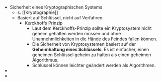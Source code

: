 - Sicherheit eines Kryptographischen Systems
	- s. [[Kryptographie]]
	- Basiert auf Schlüssel, nicht auf Verfahren
		- Kerckhoffs Prinzip
			- Laut dem Kerckhoffs-Prinzip sollte ein Kryptosystem nicht geheim gehalten werden müssen und ohne Unannehmlichkeiten in die Hände des Feindes fallen können.
			- Die Sicherheit von Kryptosystemen basiert auf der **Geheimhaltung eines Schlüssels**. Es ist einfacher, einen geheimen Schlüssel geheim zu halten als einen geheimen Algorithmus.
			- Schlüssel können leichter geändert werden als Algorithmen.
-
-